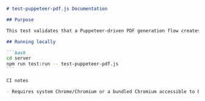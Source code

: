 ````markdown
# test-puppeteer-pdf.js Documentation

## Purpose

This test validates that a Puppeteer-driven PDF generation flow creates a PDF file on disk and returns a buffer. It's a functional verification of the `page.pdf()` call and file handling around it.

## Running locally

```bash
cd server
npm run test:run -- test-puppeteer-pdf.js
```

CI notes

- Requires system Chrome/Chromium or a bundled Chromium accessible to Puppeteer.
````
